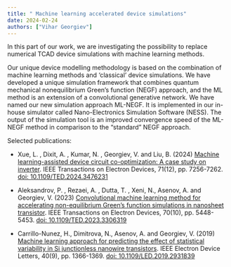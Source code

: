 ```yaml
---
title: " Machine learning accelerated device simulations"
date: 2024-02-24
authors: ["Vihar Georgiev"]
---
```

In this part of our work, we are investigating the possibility to replace numerical TCAD device simulations with machine learning methods.

<!--more-->

Our unique device modelling methodology is based on the combination of machine learning methods and ‘classical’ device simulations. We have developed a unique simulation framework that combines quantum mechanical nonequilibrium Green’s function (NEGF) approach, and the ML method is an extension of a convolutional generative network. We have named our new simulation approach ML-NEGF. It is implemented in our in-house simulator called Nano-Electronics Simulation Software (NESS). The output of the simulation tool is an improved convergence speed of the ML-NEGF method in comparison to the “standard” NEGF approach. 


Selected publications:
- Xue, L. , Dixit, A. , Kumar, N. , Georgiev, V.  and Liu, B.  (2024) [Machine learning-assisted device circuit co-optimization: A case study on inverter](https://eprints.gla.ac.uk/337933/). IEEE Transactions on Electron Devices, 71(12), pp. 7256-7262. [doi: 10.1109/TED.2024.3476231](https://ieeexplore.ieee.org/document/10721209)

- Aleksandrov, P. , Rezaei, A. , Dutta, T. , Xeni, N., Asenov, A.  and Georgiev, V.  (2023) [Convolutional machine learning method for accelerating non-equilibrium Green’s function simulations in nanosheet transistor](https://eprints.gla.ac.uk/304810/). IEEE Transactions on Electron Devices, 70(10), pp. 5448-5453. [doi: 10.1109/TED.2023.3306319](https://ieeexplore.ieee.org/document/10231075)

- Carrillo-Nunez, H., Dimitrova, N., Asenov, A.  and Georgiev, V.  (2019) [Machine learning approach for predicting the effect of statistical variability in Si junctionless nanowire transistors](https://eprints.gla.ac.uk/191552/). IEEE Electron Device Letters, 40(9), pp. 1366-1369. [doi: 10.1109/LED.2019.2931839](https://ieeexplore.ieee.org/document/8779691)